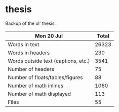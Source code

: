 thesis
======
Backup of the ol' thesis.

Mon 20 Jul | Total
---|---
Words in text| 26323
Words in headers| 230
Words outside text (captions, etc.)| 3541
Number of headers| 75
Number of floats/tables/figures| 88
Number of math inlines| 1060
Number of math displayed| 113
Files| 55

